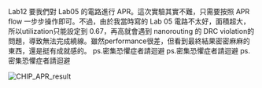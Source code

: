 Lab12 要我們對 Lab05 的電路進行 APR。這次實驗其實不難，只需要按照 APR flow 一步步操作即可。不過，由於我當時寫的 Lab 05 電路不太好，面積超大，所以utilization只能設定到 0.67，再高就會遇到 nanorouting 的 DRC violation的問題，導致無法完成繞線。雖然performance很差，但看到最終結果密密麻麻的東西，還是挺有成就感的。
ps.密集恐懼症者請迴避
ps.密集恐懼症者請迴避
ps.密集恐懼症者請迴避

![CHIP_APR_result](https://github.com/ubenson20010518/UBENSON_NYCU_ICLAB/assets/169625082/64320bfe-cd5e-4b8e-a70b-7497adc70db9)
